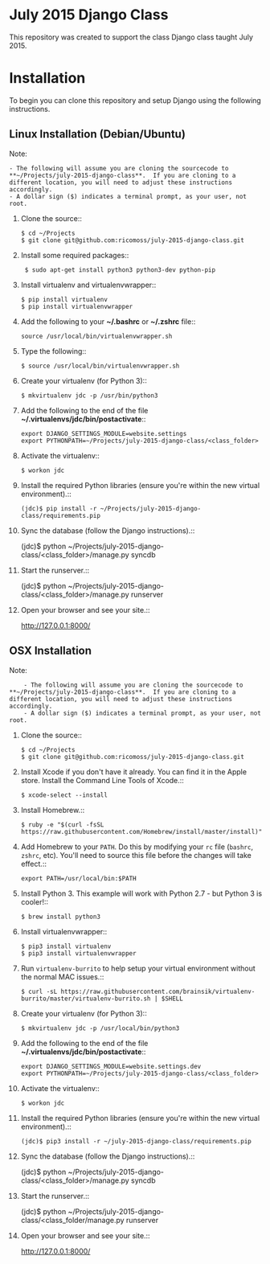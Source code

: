 July 2015 Django Class
======================

This repository was created to support the class Django class taught July 2015.

Installation
============

To begin you can clone this repository and setup Django using the following instructions.

Linux Installation (Debian/Ubuntu)
----------------------------------

Note:

    - The following will assume you are cloning the sourcecode to **~/Projects/july-2015-django-class**.  If you are cloning to a different location, you will need to adjust these instructions accordingly.
    - A dollar sign ($) indicates a terminal prompt, as your user, not root.

1.  Clone the source::

        $ cd ~/Projects
        $ git clone git@github.com:ricomoss/july-2015-django-class.git

2. Install some required packages::

        $ sudo apt-get install python3 python3-dev python-pip

3.  Install virtualenv and virtualenvwrapper::

        $ pip install virtualenv
        $ pip install virtualenvwrapper

4.  Add the following to your **~/.bashrc** or **~/.zshrc** file::

        source /usr/local/bin/virtualenvwrapper.sh

5.  Type the following::

        $ source /usr/local/bin/virtualenvwrapper.sh

6.  Create your virtualenv (for Python 3)::

        $ mkvirtualenv jdc -p /usr/bin/python3


7.  Add the following to the end of the file **~/.virtualenvs/jdc/bin/postactivate**::

        export DJANGO_SETTINGS_MODULE=website.settings
        export PYTHONPATH=~/Projects/july-2015-django-class/<class_folder>

8.  Activate the virtualenv::

        $ workon jdc

9.  Install the required Python libraries (ensure you're within the new virtual environment).::

        (jdc)$ pip install -r ~/Projects/july-2015-django-class/requirements.pip

10.  Sync the database (follow the Django instructions).::

        (jdc)$ python ~/Projects/july-2015-django-class/<class_folder>/manage.py syncdb
        
11.  Start the runserver.::

        (jdc)$ python ~/Projects/july-2015-django-class/<class_folder>/manage.py runserver
        
12.  Open your browser and see your site.::

        http://127.0.0.1:8000/


OSX Installation
----------------------------------

Note:

        - The following will assume you are cloning the sourcecode to **~/Projects/july-2015-django-class**.  If you are cloning to a different location, you will need to adjust these instructions accordingly.
        - A dollar sign ($) indicates a terminal prompt, as your user, not root.

1.  Clone the source::

        $ cd ~/Projects
        $ git clone git@github.com:ricomoss/july-2015-django-class.git

2.  Install Xcode if you don't have it already.  You can find it in the Apple store.  Install the Command Line Tools of Xcode.::

        $ xcode-select --install

3.  Install Homebrew.::

        $ ruby -e "$(curl -fsSL https://raw.githubusercontent.com/Homebrew/install/master/install)"
        
4.  Add Homebrew to your `PATH`.  Do this by modifying your `rc` file (`bashrc`, `zshrc`, etc).  You'll need to source this file before the changes will take effect.::

        export PATH=/usr/local/bin:$PATH
        
5.  Install Python 3.  This example will work with Python 2.7 - but Python 3 is cooler!::

        $ brew install python3
        
6.  Install virtualenvwrapper::

        $ pip3 install virtualenv
        $ pip3 install virtualenvwrapper

7.  Run `virtualenv-burrito` to help setup your virtual environment without the normal MAC issues.::

        $ curl -sL https://raw.githubusercontent.com/brainsik/virtualenv-burrito/master/virtualenv-burrito.sh | $SHELL

8.  Create your virtualenv (for Python 3)::

        $ mkvirtualenv jdc -p /usr/local/bin/python3


7.  Add the following to the end of the file **~/.virtualenvs/jdc/bin/postactivate**::

        export DJANGO_SETTINGS_MODULE=website.settings.dev
        export PYTHONPATH=~/Projects/july-2015-django-class/<class_folder>

8.  Activate the virtualenv::

        $ workon jdc

9.  Install the required Python libraries (ensure you're within the new virtual environment).::

        (jdc)$ pip3 install -r ~/july-2015-django-class/requirements.pip

10.  Sync the database (follow the Django instructions).::

        (jdc)$ python ~/Projects/july-2015-django-class/<class_folder>/manage.py syncdb
        
11.  Start the runserver.::

        (jdc)$ python ~/Projects/july-2015-django-class/<class_folder/manage.py runserver
        
12.  Open your browser and see your site.::

        http://127.0.0.1:8000/
